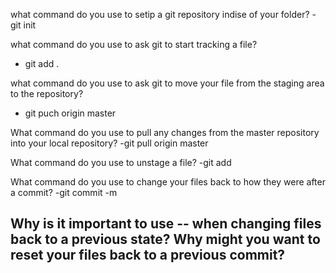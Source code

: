 what command do you use to setip a git repository indise of your folder?
-git init

what command do you use to ask git to start tracking a file?
- git add .

what command do you use to ask git to move your file from the staging area to the repository?
- git puch origin master

What command do you use to pull any changes from the master repository into your local repository?
-git pull origin master

What command do you use to unstage a file?
-git add

What command do you use to change your files back to how they were after a commit? 
-git commit -m

Why is it important to use -- when changing files back to a previous state?
Why might you want to reset your files back to a previous commit?
-